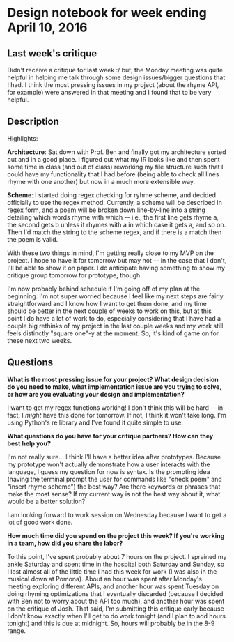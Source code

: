 # Design notebook for week ending April 10, 2016

## Last week's critique

Didn't receive a critique for last week :/ but, the Monday meeting was quite helpful in helping me talk through some design issues/bigger questions that I had. I think the most pressing issues in my project (about the rhyme API, for example) were answered in that meeting and I found that to be very helpful.

## Description

Highlights:

**Architecture**: Sat down with Prof. Ben and finally got my architecture sorted out and in a good place. I figured out what my IR looks like and then spent some time in class (and out of class) reworking my file structure such that I could have my functionality that I had before (being able to check all lines rhyme with one another) but now in a much more extensible way.

**Scheme**: I started doing regex checking for ryhme scheme, and decided officially to use the regex method. Currently, a scheme will be described in regex form, and a poem will be broken down line-by-line into a string detailing which words rhyme with which -- i.e., the first line gets rhyme a, the second gets b unless it rhymes with a in which case it gets a, and so on. Then I'd match the string to the scheme regex, and if there is a match then the poem is valid.

With these two things in mind, I'm getting really close to my MVP on the project. I hope to have it for tomorrow but may not -- in the case that I don't, I'll be able to show it on paper. I do anticipate having something to show my critique group tomorrow for prototype, though. 

I'm now probably behind schedule if I'm going off of my plan at the beginning. I'm not super worried because I feel like my next steps are fairly straightforward and I know how I want to get them done, and my time should be better in the next couple of weeks to work on this, but at this point I do have a lot of work to do, especially considering that I have had a couple big rethinks of my project in the last couple weeks and my work still feels distinctly "square one"-y at the moment. So, it's kind of game on for these next two weeks.

## Questions

**What is the most pressing issue for your project? What design decision do
you need to make, what implementation issue are you trying to solve, or how
are you evaluating your design and implementation?**

I want to get my regex functions working! I don't think this will be hard -- in fact, I *might* have this done for tomorrow. If not, I think it won't take long. I'm using Python's re library and I've found it quite simple to use.

**What questions do you have for your critique partners? How can they best help
you?**

I'm not really sure... I think I'll have a better idea after prototypes. Because my prototype won't actually demonstrate how a user interacts with the language, I guess my question for now is syntax. Is the prompting idea (having the terminal prompt the user for commands like "check poem" and "insert rhyme scheme") the best way? Are there keywords or phrases that make the most sense? If my current way is not the best way about it, what would be a better solution?

I am looking forward to work session on Wednesday because I want to get a lot of good work done.

**How much time did you spend on the project this week? If you're working in a
team, how did you share the labor?**

To this point, I've spent probably about 7 hours on the project. I sprained my ankle Saturday and spent time in the hospital both Saturday and Sunday, so I lost almost all of the little time I had this week for work (I was also in the musical down at Pomona). About an hour was spent after Monday's meeting exploring different APIs, and another hour was spent Tuesday on doing rhyming optimizations that I eventually discarded (because I decided with Ben not to worry about the API too much), and another hour was spent on the critique of Josh. That said, I'm submitting this critique early because I don't know exactly when I'll get to do work tonight (and I plan to add hours tonight) and this is due at midnight. So, hours will probably be in the 8-9 range.


